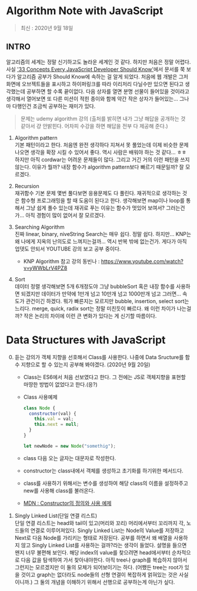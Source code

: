 # Algorithm Note with JavaScript

> 최신 : 2020년 9월 18일

## INTRO

알고리즘의 세계는 정말 신기하고도 놀라운 세계인 것 같다. 하지만 처음은 정말 어렵다. 사실 ['33 Concepts Every JavaScript Developer Should Know'](https://github.com/leonardomso/33-js-concepts)에서 문서를 쭉 보다가 알고리즘 공부가 Should Know에 속하는 걸 알게 되었다. 처음에 웹 개발은 그저 화면에 오브젝트들을 표시하고 하이퍼링크를 따라 이리저리 다닐수만 있으면 된다고 생각했는데 공부하면 할 수록 끝이없다. 다음 상자를 열면 분명 선물이 들어있을 것이라고 생각해서 열어보면 또 다른 미션이 적힌 종이와 함께 약간 작은 상자가 들어있는... 그나마 다행인건 조금씩 공부하는 재미가 있다.

> 문제는 udemy algorithm 강의 (출처를 밝히면 내가 그냥 해답을 공개하는 것 같아서 걍 안밝힌다. 어차피 수강을 하면 해답을 전부 다 제공해 준다.)

1.  Algorithm pattern  
    기본 패턴이라고 한다. 처음엔 완전 생각하다 지쳐서 못 풀었는데 이제 비슷한 문제 나오면 생각을 확장 시킬 수 있어서 좋다. 역시 사람은 배워야 하는 것 같다... ㅎㅎ 하지만 아직 cordwar는 어려운 문제들이 많다. 그리고 거긴 거의 이런 패턴을 쓰지 않는다.
    이유가 뭘까? 내장 함수가 algorithm pattern보다 빠르기 때문일까? 잘 모르겠다.

2.  Recursion  
    재귀함수 기본 문제 몇번 풀다보면 응용문제도 다 풀린다.
    재귀적으로 생각하는 것은 함수형 프로그래밍을 할 때 도움이 된다고 한다.
    생각해보면 map이나 loop를 통해서 그냥 쉽게 풀수 있는데 재귀로 푸는 이유는 함수가 멋있어 보여서? 그러는건가... 아직 경험이 많이 없어서 잘 모르겠다.

3.  Searching Algorithm  
    진짜 linear, binary, niveString Search는 매우 쉽다. 정말 쉽다. 하지만... KNP는 왜 나에게 지옥의 난의도로 느껴지는걸까... 역시 반복 밖에 없는건가. 게다가 아직 업뎃도 안되서 YOUTUBE 강의 보고 공부 중이다.

    - KNP Algorithm 참고 강의
      동빈나 : https://www.youtube.com/watch?v=yWWbLrV4PZ8

4.  Sort  
    데이터 정렬 생각해보면 5개 6개정도야 그냥 bubbleSort 혹은 내장 함수를 사용하면 되겠지만 데이터가 만약에 1만개 넘고 10만개 넘고 1000만개 넘고 그러면... 속도가 관건이긴 하겠다.
    뭐가 빠른지는 모르지만 bubble, insertion, select sort는 느리다.
    merge, quick, radix sort는 정말 미친듯이 빠르다.
    왜 이런 차이가 나는걸까? 작은 논리의 차이에 이런 큰 변화가 있다는 게 신기할 따름이다.

# Data Structures with JavaScript

0. 듣는 강의가 객체 지향을 선호해서 Class를 사용한다. 나중에 Data Sructure를 함수 지향으로 할 수 있는지 공부해 봐야겠다. (2020년 9월 20일)

   - Class는 ES6에서 처음 선보였다고 한다. 그 전에는 JS로 객체지향을 표현할 마땅한 방법이 없었다고 한다.(응?)
   - Class 사용예제

     ```javascript
     class Node {
       constructor(val) {
         this.val = val;
         this.next = null;
       }
     }

     let newNode = new Node("somethig");
     ```

   - class 다음 오는 글자는 대문자로 작성한다.
   - constructor는 class내에서 객체를 생성하고 초기화를 하기위한 메서드다.
   - class를 사용하기 위해서는 변수를 생성하여 해당 class의 이름을 설정하주고 new를 사용해 class를 불러온다.
   - [MDN : Constructor의 정의와 사용 예제](https://developer.mozilla.org/ko/docs/Web/JavaScript/Reference/Classes/constructor "Constructor의 정의와 사용 예제.")

1. Singly Linked List(단일 연결 리스트)  
   단일 연결 리스트는 head와 tail이 있고(머리와 꼬리) 머리에서부터 꼬리까지 각, 노드들의 연결로 이루어져있다. Singly Linked List는 Node의 Value를 저장하고 Next로 다음 Node를 가리키는 형태로 저장된다. 공부를 하면서 왜 배열을 사용하지 않고 Singly Linked List를 사용하는 걸까?라는 생각이 들었다. 설명을 들으면 왠지 너무 불편해 보인다. 해당 index의 value를 찾으려면 head에서부터 순차적으로 다음 값을 탐색하여 가서 찾아내야한다.
   아직 tree나 graph를 복습하지 않아서 그런지는 모르겠지만 이 둘의 모체가 되어보이기는 하다. (어쨌든 tree는 root가 있을 것이고 graph는 없더라도 node들의 선형 연결이 복잡하게 얽혀있는 것은 사실이니까.) 그 둘의 개념을 이해하기 위해서 선행으로 공부하는게 아닌가 싶다.
